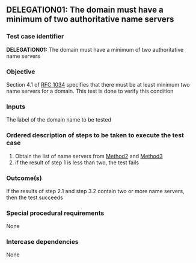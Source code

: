## DELEGATION01: The domain must have a minimum of two authoritative name servers   

### Test case identifier

**DELEGATION01:** The domain must have a minimum of two authoritative name servers

### Objective

Section 4.1 of [RFC 1034](http://tools.ietf.org/html/rfc1034) specifies that
there must be at least minimum two name servers for a domain. This test is
done to verify this condition

### Inputs

The label of the domain name to be tested

### Ordered description of steps to be taken to execute the test case

1. Obtain the list of name servers from [Method2](../Methods.md) and
[Method3](../Methods.md)
2. if the result of step 1 is less than two, the test fails
 
### Outcome(s)

If the results of step 2.1 and step 3.2 contain two or more name servers,
then the test succeeds 

### Special procedural requirements

None 

### Intercase dependencies

None
